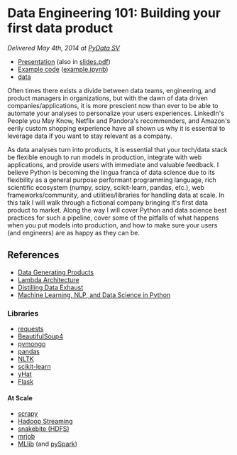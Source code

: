 # Data Engineering 101: Building your first data product

_Delivered May 4th, 2014 at [PyData SV](http://pydata.org/sv2014/abstracts/#217)_

* [Presentation](https://speakerdeck.com/clearspandex/data-engineering-101-building-your-first-data-product-pydata-sv-2014) (also in [slides.pdf](slides.pdf))
* [Example code](http://nbviewer.ipython.org/github/Jay-Oh-eN/pydatasv2014/blob/master/example.ipynb) ([example.ipynb](notebook.ipynb))
* [data](data.pkl)

Often times there exists a divide between data teams, engineering, and product managers in organizations, but with the dawn of data driven companies/applications, it is more prescient now than ever to be able to automate your analyses to personalize your users experiences. LinkedIn's People you May Know, Netflix and Pandora's recommenders, and Amazon's eerily custom shopping experience have all shown us why it is essential to leverage data if you want to stay relevant as a company.

As data analyses turn into products, it is essential that your tech/data stack be flexible enough to run models in production, integrate with web applications, and provide users with immediate and valuable feedback. I believe Python is becoming the lingua franca of data science due to its flexibility as a general purpose performant programming language, rich scientific ecosystem (numpy, scipy, scikit-learn, pandas, etc.), web frameworks/community, and utilities/libraries for handling data at scale. In this talk I will walk through a fictional company bringing it's first data product to market. Along the way I will cover Python and data science best practices for such a pipeline, cover some of the pitfalls of what happens when you put models into production, and how to make sure your users (and engineers) are as happy as they can be.

## References

* [Data Generating Products](http://www.adamlaiacano.com/post/57703317453/data-generating-products)
* [Lambda Architecture](http://lambda-architecture.net/)
* [Distilling Data Exhaust](http://www.slideshare.net/pskomoroch/distilling-data-exhaust)
* [Machine Learning, NLP, and Data Science in Python](https://vimeo.com/53058140)

### Libraries

* [requests](http://docs.python-requests.org/en/latest/)
* [BeautifulSoup4](http://www.crummy.com/software/BeautifulSoup/)
* [pymongo](http://api.mongodb.org/python/2.7rc0/)
* [pandas](http://pandas.pydata.org/)
* [NLTK](http://www.nltk.org/)
* [scikit-learn](http://scikit-learn.org/stable/)
* [yHat](https://docs.yhathq.com/python)
* [Flask](http://flask.pocoo.org/)

#### At Scale

* [scrapy](http://scrapy.org/)
* [Hadoop Streaming](http://blog.cloudera.com/blog/2013/01/a-guide-to-python-frameworks-for-hadoop/)
* [snakebite (HDFS)](https://github.com/spotify/snakebite)
* [mrjob](https://github.com/Yelp/mrjob)
* [MLlib](http://spark.apache.org/docs/0.9.0/mllib-guide.html) (and [pySpark](http://spark.apache.org/docs/0.9.1/python-programming-guide.html))